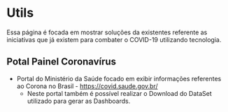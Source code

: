 # Utils

Essa página é focada em mostrar soluções da existentes referente as iniciativas que já existem para combater o COVID-19 utilizando tecnologia. 

## Potal Painel Coronavírus

- Portal do Ministério da Saúde focado em exibir informações referentes ao Corona no Brasil - https://covid.saude.gov.br/
    - Neste portal também é possível realizar o Download do DataSet utilizado para gerar as Dashboards.